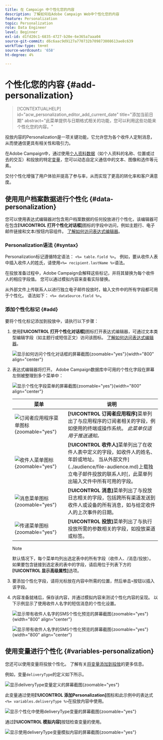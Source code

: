 ```yaml
---
title: 在 Campaign 中个性化您的内容
description: 了解如何在Adobe Campaign Web中个性化您的内容
feature: Personalization
topic: Personalization
role: Data Engineer
level: Beginner
exl-id: d1fd20c1-6835-4727-b20e-6e365a7aaa04
source-git-commit: d6c6aac9d9127a770732b709873008613ae8c639
workflow-type: tm+mt
source-wordcount: '658'
ht-degree: 4%

---
```


# 个性化您的内容 {#add-personalization}

>[!CONTEXTUALHELP]
>id="acw_personalization_editor_add_current_date"
>title="添加当前日期"
>abstract="此菜单提供与日期格式相关的功能，您可以利用这些功能来个性化您的内容。"

投放内容的Personalization是一项关键功能，它允许您为各个收件人定制消息，从而使通信更具有相关性和吸引力。

在Adobe Campaign中，通过使用[个人资料数据](#data-personalization)（如个人资料的名称、位置或过去的交互）和投放的特定[变量](#variables-personalization)，您可以动态自定义通信中的文本、图像和选件等元素。

交付个性化增强了用户体验并提高了参与率，从而实现了更高的转化率和客户满意度。

## 使用用户档案数据进行个性化 {#data-personalization}

您可以使用表达式编辑器对包含用户档案数据的任何投放进行个性化，该编辑器可在包含&#x200B;**[!UICONTROL 打开个性化对话框]**&#x200B;图标的字段中访问，例如主题行、电子邮件链接和文本/按钮内容组件。 [了解如何访问表达式编辑器](gs-personalization.md/#access)。

### Personalization语法 {#syntax}

Personalization标记遵循特定语法： `<%= table.field %>`。 例如，要从收件人表中插入收件人的姓氏，请使用`<%= recipient.lastName %>`语法。

在投放准备过程中，Adobe Campaign会解释这些标记，并将其替换为每个收件人的相应字段值。 您可以通过模拟内容来查看实际替换。

从外部文件上传联系人以进行独立电子邮件投放时，输入文件中的所有字段都可用于个性化。 语法如下： `<%= dataSource.field %>`。

### 添加个性化标记 {#add}

要将个性化标记添加到投放中，请执行以下步骤：

1. 使用&#x200B;**[!UICONTROL 打开个性化对话框]**&#x200B;图标打开表达式编辑器，可通过文本类型编辑字段（如主题行或短信正文）访问该图标。 [了解如何访问表达式编辑器](gs-personalization.md/#access)。

   ![显示如何访问个性化对话框的屏幕截图](assets/perso-access.png){zoomable="yes"}{width="800" align="center"}

1. 表达式编辑器将打开。 Adobe Campaign数据库中可用的个性化字段在屏幕左侧被整理到多个菜单中：

   ![显示个性化字段菜单的屏幕截图](assets/perso-insert-field.png){zoomable="yes"}{width="800" align="center"}

   | 菜单 | 说明 |
   |------|-------------|
   | ![订阅者应用程序菜单图标](assets/do-not-localize/perso-subscribers-menu.png){zoomable="yes"} | **[!UICONTROL 订阅者应用程序]**&#x200B;菜单列出了与应用程序的订阅者相关的字段，例如使用的终端或操作系统。 *此菜单仅适用于推送通知。* |
   | ![收件人菜单图标](assets/do-not-localize/perso-recipients-menu.png){zoomable="yes"} | **[!UICONTROL 收件人]**&#x200B;菜单列出了在收件人表中定义的字段，如收件人的姓名、年龄或地址。 当从外部文件](../audience/file-audience.md)上载独立电子邮件投放的联系人时[，此菜单列出输入文件中所有可用的字段。 |
   | ![消息菜单图标](assets/do-not-localize/perso-message-menu.png){zoomable="yes"} | **[!UICONTROL 消息]**&#x200B;菜单列出了与投放日志相关的字段，包括跨所有渠道发送到收件人或设备的所有消息，如与给定收件人的上次事件的日期。 |
   | ![传递菜单图标](assets/do-not-localize/perso-delivery-menu.png){zoomable="yes"} | **[!UICONTROL 投放]**&#x200B;菜单列出了与执行投放所需的参数相关的字段，如投放渠道或标签。 |

   >[!NOTE]
   >
   >默认情况下，每个菜单均列出选定表中的所有字段（收件人、/消息/投放）。 如果要包含链接到选定表的表中的字段，请启用位于列表下方的&#x200B;**[!UICONTROL 显示高级属性]**&#x200B;选项。

1. 要添加个性化字段，请将光标放在内容中所需的位置，然后单击`+`按钮以插入该字段。

1. 内容准备就绪后，保存该内容，并通过模拟内容来测试个性化内容的呈现。 以下示例显示了使用收件人名字的短信消息的个性化设置。

   ![显示带有收件人名字的SMS个性化预览的屏幕截图](assets/perso-preview1.png){zoomable="yes"}{width="800" align="center"}

   ![显示带有收件人名字的SMS个性化预览的屏幕截图](assets/perso-preview2.png){zoomable="yes"}{width="800" align="center"}

## 使用变量进行个性化 {#variables-personalization}

您还可以使用变量将投放个性化。 了解有关[将变量添加到投放](../advanced-settings/delivery-settings.md#variables-delivery)的更多信息。

例如，变量`deliveryType`的定义如下所示。

![显示deliveryType变量定义的屏幕截图](assets/variables-deliveryType.png){zoomable="yes"}

此变量通过使用&#x200B;**[!UICONTROL 添加Personalization]**&#x200B;图标和此示例中的表达式`<%= variables.deliveryType %>`在投放内容中使用。

![显示个性化中使用deliveryType变量的屏幕截图](assets/variables-perso.png){zoomable="yes"}

通过&#x200B;**[!UICONTROL 模拟内容]**&#x200B;按钮检查变量的使用。

![显示使用deliveryType变量模拟内容的屏幕截图](assets/variables-simulate.png){zoomable="yes"}